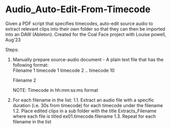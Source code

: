 # Audio_Auto-Edit-From-Timecode

Given a PDF script that specifies timecodes, auto-edit source audio to extract relevant clips into their own folder so that they can then be imported into an DAW (Ableton). Created for the Coal Face project with Louise powell, Aug'23

Steps:

1. Manually prepare source-audio document - A plain text file that has the following format:  
   Filename 1
   timecode 1
   timecode 2
   ..
   timecode 10

   Filename 2

   NOTE: Timecode in hh:mm:ss:ms format

1. For each filename in the list:
   1.1. Extract an audio file with a specific duration (i.e. 30s from timecode) for each timecode under the filename
   1.2. Place edited clips in a sub folder with the title Extracts_Filename where each file is titled ex01.timecode.filename
   1.3. Repeat for each filename in the list

